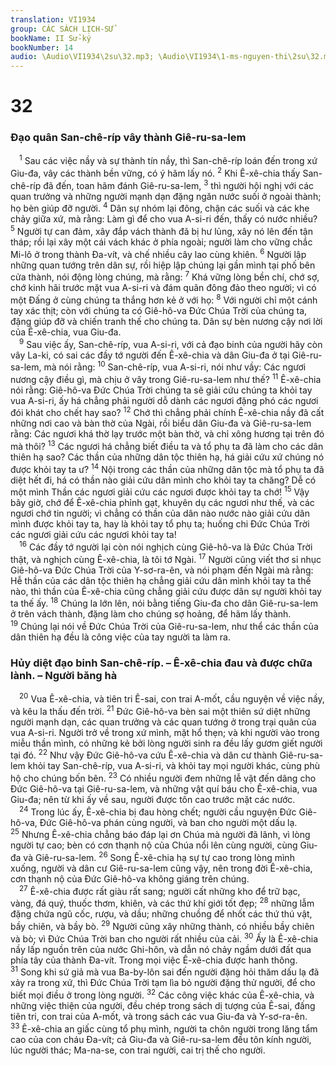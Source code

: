```yaml
---
translation: VI1934
group: CÁC SÁCH LỊCH-SỬ
bookName: II Sử-ký 
bookNumber: 14
audio: \Audio\VI1934\2su\32.mp3; \Audio\VI1934\1-ms-nguyen-thi\2su\32.mp3
---
```


<div class="title"><h1>32</h1><h3>Đạo quân San-chê-ríp vây thành Giê-ru-sa-lem</h3></div>
<span class="verse 2su_32_1"> <sup>1</sup> Sau các việc nầy và sự thành tín nầy, thì San-chê-ríp loán đến trong xứ Giu-đa, vây các thành bền vững, có ý hãm lấy nó. </span>
<span class="verse 2su_32_2"><sup>2</sup> Khi Ê-xê-chia thấy San-chê-ríp đã đến, toan hãm đánh Giê-ru-sa-lem, </span>
<span class="verse 2su_32_3"><sup>3</sup> thì người hội nghị với các quan trưởng và những người mạnh dạn đặng ngăn nước suối ở ngoài thành; họ bèn giúp đỡ người. </span>
<span class="verse 2su_32_4"><sup>4</sup> Dân sự nhóm lại đông, chận các suối và các khe chảy giữa xứ, mà rằng: Làm gì để cho vua A-si-ri đến, thấy có nước nhiều? </span>
<span class="verse 2su_32_5"><sup>5</sup> Người tự can đảm, xây đắp vách thành đã bị hư lủng, xây nó lên đến tận tháp; rồi lại xây một cái vách khác ở phía ngoài; người làm cho vững chắc Mi-lô ở trong thành Đa-vít, và chế nhiều cây lao cùng khiên. </span>
<span class="verse 2su_32_6"><sup>6</sup> Người lập những quan tướng trên dân sự, rồi hiệp lập chúng lại gần mình tại phố bên cửa thành, nói động lòng chúng, mà rằng: </span>
<span class="verse 2su_32_7"><sup>7</sup> Khá vững lòng bền chí, chớ sợ, chớ kinh hãi trước mặt vua A-si-ri và đám quân đông đảo theo người; vì có một Đấng ở cùng chúng ta thắng hơn kẻ ở với họ: </span>
<span class="verse 2su_32_8"><sup>8</sup> Với người chỉ một cánh tay xác thịt; còn với chúng ta có Giê-hô-va Đức Chúa Trời của chúng ta, đặng giúp đỡ và chiến tranh thế cho chúng ta. Dân sự bèn nương cậy nơi lời của Ê-xê-chia, vua Giu-đa. <br/></span>
<span class="verse 2su_32_9"> <sup>9</sup> Sau việc ấy, San-chê-ríp, vua A-si-ri, với cả đạo binh của người hãy còn vây La-ki, có sai các đầy tớ người đến Ê-xê-chia và dân Giu-đa ở tại Giê-ru-sa-lem, mà nói rằng: </span>
<span class="verse 2su_32_10"><sup>10</sup> San-chê-ríp, vua A-si-ri, nói như vầy: Các ngươi nương cậy điều gì, mà chịu ở vây trong Giê-ru-sa-lem như thế? </span>
<span class="verse 2su_32_11"><sup>11</sup> Ê-xê-chia nói rằng: Giê-hô-va Đức Chúa Trời chúng ta sẽ giải cứu chúng ta khỏi tay vua A-si-ri, ấy há chẳng phải người dỗ dành các ngươi đặng phó các ngươi đói khát cho chết hay sao? </span>
<span class="verse 2su_32_12"><sup>12</sup> Chớ thì chẳng phải chính Ê-xê-chia nầy đã cất những nơi cao và bàn thờ của Ngài, rồi biểu dân Giu-đa và Giê-ru-sa-lem rằng: Các ngươi khá thờ lạy trước một bàn thờ, và chỉ xông hương tại trên đó mà thôi? </span>
<span class="verse 2su_32_13"><sup>13</sup> Các ngươi há chẳng biết điều ta và tổ phụ ta đã làm cho các dân thiên hạ sao? Các thần của những dân tộc thiên hạ, há giải cứu xứ chúng nó được khỏi tay ta ư? </span>
<span class="verse 2su_32_14"><sup>14</sup> Nội trong các thần của những dân tộc mà tổ phụ ta đã diệt hết đi, há có thần nào giải cứu dân mình cho khỏi tay ta chăng? Dễ có một mình Thần các ngươi giải cứu các ngươi được khỏi tay ta chớ! </span>
<span class="verse 2su_32_15"><sup>15</sup> Vậy bây giờ, chớ để Ê-xê-chia phỉnh gạt, khuyên dụ các ngươi như thế, và các ngươi chớ tin người; vì chẳng có thần của dân nào nước nào giải cứu dân mình được khỏi tay ta, hay là khỏi tay tổ phụ ta; huống chi Đức Chúa Trời các ngươi giải cứu các ngươi khỏi tay ta! <br/></span>
<span class="verse 2su_32_16"> <sup>16</sup> Các đầy tớ người lại còn nói nghịch cùng Giê-hô-va là Đức Chúa Trời thật, và nghịch cùng Ê-xê-chia, là tôi tớ Ngài. </span>
<span class="verse 2su_32_17"><sup>17</sup> Người cũng viết thơ sỉ nhục Giê-hô-va Đức Chúa Trời của Y-sơ-ra-ên, và nói phạm đến Ngài mà rằng: Hễ thần của các dân tộc thiên hạ chẳng giải cứu dân mình khỏi tay ta thế nào, thì thần của Ê-xê-chia cũng chẳng giải cứu được dân sự người khỏi tay ta thế ấy. </span>
<span class="verse 2su_32_18"><sup>18</sup> Chúng la lớn lên, nói bằng tiếng Giu-đa cho dân Giê-ru-sa-lem ở trên vách thành, đặng làm cho chúng sợ hoảng, để hãm lấy thành. </span>
<span class="verse 2su_32_19"><sup>19</sup> Chúng lại nói về Đức Chúa Trời của Giê-ru-sa-lem, như thể các thần của dân thiên hạ đều là công việc của tay người ta làm ra. <br/></span>
<div class="title"><h3>Hủy diệt đạo binh San-chê-ríp. – Ê-xê-chia đau và được chữa lành. – Người băng hà</h3></div>
<span class="verse 2su_32_20"> <sup>20</sup> Vua Ê-xê-chia, và tiên tri Ê-sai, con trai A-mốt, cầu nguyện về việc nầy, và kêu la thấu đến trời. </span>
<span class="verse 2su_32_21"><sup>21</sup> Đức Giê-hô-va bèn sai một thiên sứ diệt những người mạnh dạn, các quan trưởng và các quan tướng ở trong trại quân của vua A-si-ri. Người trở về trong xứ mình, mặt hổ thẹn; và khi người vào trong miễu thần mình, có những kẻ bởi lòng người sinh ra đều lấy gươm giết người tại đó. </span>
<span class="verse 2su_32_22"><sup>22</sup> Như vậy Đức Giê-hô-va cứu Ê-xê-chia và dân cư thành Giê-ru-sa-lem khỏi tay San-chê-ríp, vua A-si-ri, và khỏi tay mọi người khác, cùng phù hộ cho chúng bốn bên. </span>
<span class="verse 2su_32_23"><sup>23</sup> Có nhiều người đem những lễ vật đến dâng cho Đức Giê-hô-va tại Giê-ru-sa-lem, và những vật quí báu cho Ê-xê-chia, vua Giu-đa; nên từ khi ấy về sau, người được tôn cao trước mặt các nước. <br/></span>
<span class="verse 2su_32_24"> <sup>24</sup> Trong lúc ấy, Ê-xê-chia bị đau hòng chết; người cầu nguyện Đức Giê-hô-va, Đức Giê-hô-va phán cùng người, và ban cho người một dấu lạ. </span>
<span class="verse 2su_32_25"><sup>25</sup> Nhưng Ê-xê-chia chẳng báo đáp lại ơn Chúa mà người đã lãnh, vì lòng người tự cao; bèn có cơn thạnh nộ của Chúa nổi lên cùng người, cùng Giu-đa và Giê-ru-sa-lem. </span>
<span class="verse 2su_32_26"><sup>26</sup> Song Ê-xê-chia hạ sự tự cao trong lòng mình xuống, người và dân cư Giê-ru-sa-lem cũng vậy, nên trong đời Ê-xê-chia, cơn thạnh nộ của Đức Giê-hô-va không giáng trên chúng. <br/></span>
<span class="verse 2su_32_27"> <sup>27</sup> Ê-xê-chia được rất giàu rất sang; người cất những kho để trữ bạc, vàng, đá quý, thuốc thơm, khiên, và các thứ khí giới tốt đẹp; </span>
<span class="verse 2su_32_28"><sup>28</sup> những lẫm đặng chứa ngũ cốc, rượu, và dầu; những chuồng để nhốt các thứ thú vật, bầy chiên, và bầy bò. </span>
<span class="verse 2su_32_29"><sup>29</sup> Người cũng xây những thành, có nhiều bầy chiên và bò; vì Đức Chúa Trời ban cho người rất nhiều của cải. </span>
<span class="verse 2su_32_30"><sup>30</sup> Ấy là Ê-xê-chia nầy lấp nguồn trên của nước Ghi-hôn, và dẫn nó chảy ngầm dưới đất qua phía tây của thành Đa-vít. Trong mọi việc Ê-xê-chia được hanh thông. </span>
<span class="verse 2su_32_31"><sup>31</sup> Song khi sứ giả mà vua Ba-by-lôn sai đến người đặng hỏi thăm dấu lạ đã xảy ra trong xứ, thì Đức Chúa Trời tạm lìa bỏ người đặng thử người, để cho biết mọi điều ở trong lòng người. </span>
<span class="verse 2su_32_32"><sup>32</sup> Các công việc khác của Ê-xê-chia, và những việc thiện của người, đều chép trong sách dị tượng của Ê-sai, đấng tiên tri, con trai của A-mốt, và trong sách các vua Giu-đa và Y-sơ-ra-ên. </span>
<span class="verse 2su_32_33"><sup>33</sup> Ê-xê-chia an giấc cùng tổ phụ mình, người ta chôn người trong lăng tẩm cao của con cháu Đa-vít; cả Giu-đa và Giê-ru-sa-lem đều tôn kính người, lúc người thác; Ma-na-se, con trai người, cai trị thế cho người. <br/></span>
